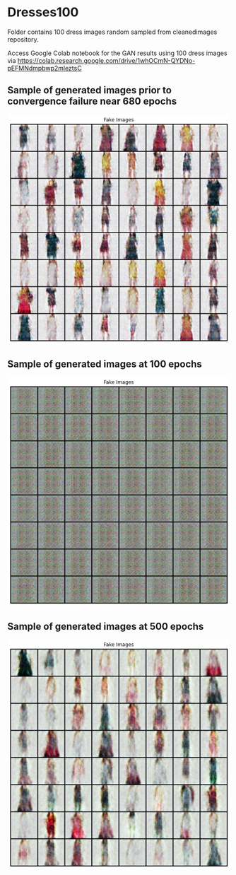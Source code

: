 # Dresses100
Folder contains 100 dress images random sampled  from cleanedimages repository.
 
Access Google Colab notebook for the GAN results using 100 dress images via https://colab.research.google.com/drive/1whOCmN-QYDNo-pEFMNdmpbwp2mleztsC

## Sample of generated images prior to convergence failure near 680 epochs
![Generated images from 5000 randomly sampled cleaned/processed images](https://github.com/mingxiuuuuu/Dresses100/blob/master/Generated%20images%20from%20100%20randomly%20sampled%20cleaned%20images_1500.png)

## Sample of generated images at 100 epochs
![Generated images from 5000 randomly sampled cleaned/processed images](https://github.com/mingxiuuuuu/Dresses100/blob/master/100%20epochs.png)

## Sample of generated images at 500 epochs
![Generated images from 5000 randomly sampled cleaned/processed images](https://github.com/mingxiuuuuu/Dresses100/blob/master/500%20pochs.png)


